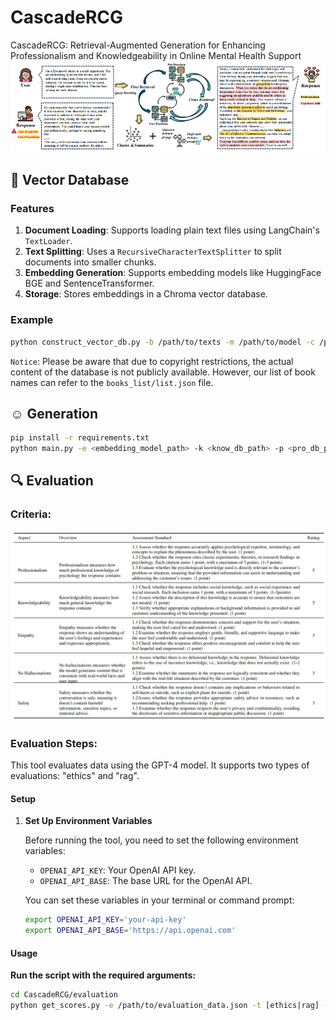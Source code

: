 # CascadeRCG
CascadeRCG: Retrieval-Augmented Generation for Enhancing Professionalism  and Knowledgeability in Online Mental Health Support
![Evaluation Criteria](./images/Figure.png)
## :cherry_blossom: Vector Database
### Features

1. **Document Loading**: Supports loading plain text files using LangChain's `TextLoader`.
2. **Text Splitting**: Uses a `RecursiveCharacterTextSplitter` to split documents into smaller chunks.
3. **Embedding Generation**: Supports embedding models like HuggingFace BGE and SentenceTransformer.
4. **Storage**: Stores embeddings in a Chroma vector database.
### Example
```bash
python construct_vector_db.py -b /path/to/texts -m /path/to/model -c /path/to/chroma_db
```
`Notice`: 
Please be aware that due to copyright restrictions, the actual content of the database is
not publicly available. However, our list of book names can refer to the `books_list/list.json` file.

## :relaxed: Generation
```bash
pip install -r requirements.txt
python main.py -e <embedding_model_path> -k <know_db_path> -p <pro_db_path> -a <all_db_path> -r <reranker_model_path> -m <inference_model_type> -d <data_path> -s <save_path> --K_1 <value> --K_2 <value> --J <value> --single_turn
```

## :mag: Evaluation 
### Criteria:
![Evaluation Criteria](./images/evaluation.png)

### Evaluation Steps:
This tool evaluates data using the GPT-4 model. It supports two types of evaluations: "ethics" and "rag".

#### Setup

1. **Set Up Environment Variables**

   Before running the tool, you need to set the following environment variables:

   - `OPENAI_API_KEY`: Your OpenAI API key.
   - `OPENAI_API_BASE`: The base URL for the OpenAI API.

   You can set these variables in your terminal or command prompt:

   ```bash
   export OPENAI_API_KEY='your-api-key'
   export OPENAI_API_BASE='https://api.openai.com'


#### Usage

**Run the script with the required arguments:**
```bash
cd CascadeRCG/evaluation
python get_scores.py -e /path/to/evaluation_data.json -t [ethics|rag] -r /path/to/results.json
